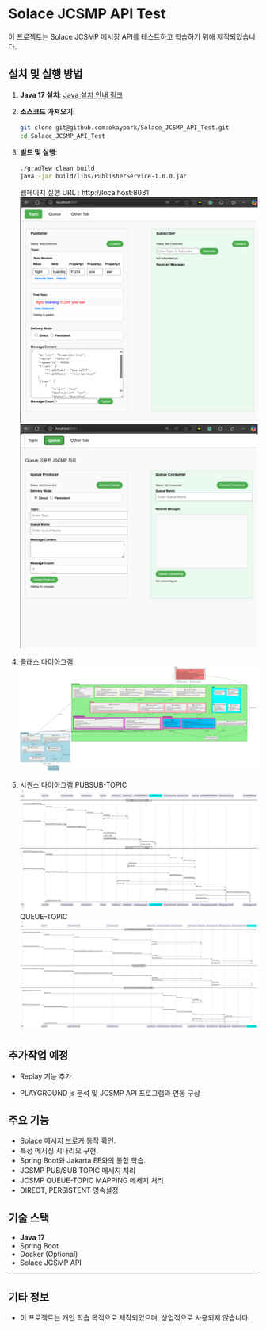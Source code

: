 # Solace JCSMP API Test

이 프로젝트는 Solace JCSMP 메시징 API를 테스트하고 학습하기 위해 제작되었습니다.

## **설치 및 실행 방법**
1. **Java 17 설치**: [Java 설치 안내 링크](https://www.oracle.com/java/technologies/javase-downloads.html)
2. **소스코드 가져오기**:
   ```bash
   git clone git@github.com:okaypark/Solace_JCSMP_API_Test.git
   cd Solace_JCSMP_API_Test
   ```
3. **빌드 및 실행**:
   ```bash
   ./gradlew clean build
   java -jar build/libs/PublisherService-1.0.0.jar
   ```
   웹페이지 실행 URL : http://localhost:8081
![JCSMP API TEST 화면](src/main/resources/images/JCSMP_API_TEST_SCREEN.png)
   ![JCSMP API TEST 화면](src/main/resources/images/JCSMP_API_TEST_SCREEN2.png)

4. 클래스 다이아그램
   ![클래스 다이아그램](src/main/resources/images/classDiagram.svg)  


5. 시퀀스 다이아그램
   PUBSUB-TOPIC
   ![시퀀스 다이아그램](src/main/resources/images/secquenceDiagram.svg)
   QUEUE-TOPIC
   ![시퀀스 다이아그램](src/main/resources/images/secquenceDiagram2.svg)


## **추가작업 예정**

- Replay 기능 추가

- PLAYGROUND js 분석 및 JCSMP API 프로그램과 연동 구상


## **주요 기능**
- Solace 메시지 브로커 동작 확인.
- 특정 메시징 시나리오 구현.
- Spring Boot와 Jakarta EE와의 통합 학습.
- JCSMP PUB/SUB TOPIC 메세지 처리
- JCSMP QUEUE-TOPIC MAPPING 메세지 처리
- DIRECT, PERSISTENT 영속설정 

## **기술 스택**
- **Java 17**
- Spring Boot
- Docker (Optional)
- Solace JCSMP API

---

## **기타 정보**
- 이 프로젝트는 개인 학습 목적으로 제작되었으며, 상업적으로 사용되지 않습니다.